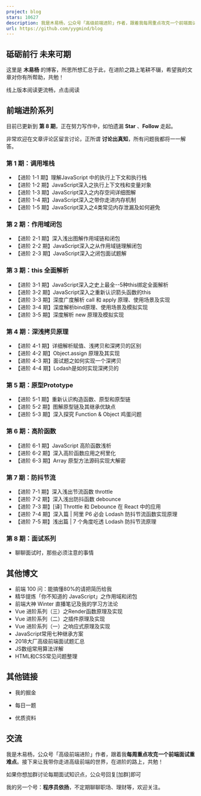 ```yaml
---
project: blog
stars: 10627
description: 我是木易杨，公众号「高级前端进阶」作者，跟着我每周重点攻克一个前端面试重难点。接下来让我带你走进高级前端的世界，在进阶的路上，共勉！
url: https://github.com/yygmind/blog
---
```


砥砺前行 未来可期
---------

这里是 **木易杨** 的博客，所思所想汇总于此，在进阶之路上笔耕不辍，希望我的文章对你有所帮助，共勉！

线上版本阅读更流畅，点击阅读

  

前端进阶系列
------

目前已更新到 **第 8 期**，正在努力写作中，如怕遗漏 **Star** 、**Follow** 走起。

非常欢迎在文章评论区留言讨论，正所谓 **讨论出真知**，所有问题我都将一一解答。

  

### 第 1 期：调用堆栈

-   【进阶 1-1 期】理解JavaScript 中的执行上下文和执行栈
-   【进阶 1-2 期】JavaScript深入之执行上下文栈和变量对象
-   【进阶 1-3 期】JavaScript深入之内存空间详细图解
-   【进阶 1-4 期】JavaScript深入之带你走进内存机制
-   【进阶 1-5 期】JavaScript深入之4类常见内存泄漏及如何避免

  

### 第 2 期：作用域闭包

-   【进阶 2-1 期】深入浅出图解作用域链和闭包
-   【进阶 2-2 期】JavaScript深入之从作用域链理解闭包
-   【进阶 2-3 期】JavaScript深入之闭包面试题解

  

### 第 3 期：this 全面解析

-   【进阶 3-1 期】JavaScript深入之史上最全--5种this绑定全面解析
-   【进阶 3-2 期】JavaScript深入之重新认识箭头函数的this
-   【进阶 3-3 期】深度广度解析 call 和 apply 原理、使用场景及实现
-   【进阶 3-4 期】深度解析bind原理、使用场景及模拟实现
-   【进阶 3-5 期】深度解析 new 原理及模拟实现

  

### 第 4 期：深浅拷贝原理

-   【进阶 4-1 期】详细解析赋值、浅拷贝和深拷贝的区别
-   【进阶 4-2 期】Object.assign 原理及其实现
-   【进阶 4-3 期】面试题之如何实现一个深拷贝
-   【进阶 4-4 期】Lodash是如何实现深拷贝的

  

### 第 5 期：原型Prototype

-   【进阶 5-1 期】重新认识构造函数、原型和原型链
-   【进阶 5-2 期】图解原型链及其继承优缺点
-   【进阶 5-3 期】深入探究 Function & Object 鸡蛋问题

  

### 第 6 期：高阶函数

-   【进阶 6-1 期】JavaScript 高阶函数浅析
-   【进阶 6-2 期】深入高阶函数应用之柯里化
-   【进阶 6-3 期】Array 原型方法源码实现大解密

  

### 第 7 期：防抖节流

-   【进阶 7-1 期】深入浅出节流函数 throttle
-   【进阶 7-2 期】深入浅出防抖函数 debounce
-   【进阶 7-3 期】\[译\] Throttle 和 Debounce 在 React 中的应用
-   【进阶 7-4 期】深入篇 | 阿里 P6 必会 Lodash 防抖节流函数实现原理
-   【进阶 7-5 期】浅出篇 | 7 个角度吃透 Lodash 防抖节流原理

  

### 第 8 期：面试系列

-   聊聊面试时，那些必须注意的事情

  

其他博文
----

-   前端 100 问：能搞懂80%的请把简历给我
-   精华提炼「你不知道的 JavaScript」之作用域和闭包
-   前端大神 Winter 直播笔记及我的学习方法论
-   Vue 进阶系列（三）之Render函数原理及实现
-   Vue 进阶系列（二）之插件原理及实现
-   Vue 进阶系列（一）之响应式原理及实现
-   JavaScript常用七种继承方案
-   2018大厂高级前端面试题汇总
-   JS数组常用算法详解
-   HTML和CSS常见问题整理

  

其他链接
----

-   我的掘金
    
-   每日一题
    
-   优质资料
    

  

交流
--

我是木易杨，公众号「高级前端进阶」作者，跟着我**每周重点攻克一个前端面试重难点**。接下来让我带你走进高级前端的世界，在进阶的路上，共勉！

如果你想加群讨论每期面试知识点，公众号回复\[加群\]即可

我的另一个号：**程序员依扬**，不定期聊聊职场、理财等，欢迎关注。
